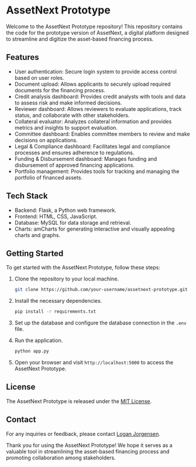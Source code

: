 # AssetNext Prototype

Welcome to the AssetNext Prototype repository! This repository contains the code for the prototype version of AssetNext, a digital platform designed to streamline and digitize the asset-based financing process.

## Features

- User authentication: Secure login system to provide access control based on user roles.
- Document upload: Allows applicants to securely upload required documents for the financing process.
- Credit analysis dashboard: Provides credit analysts with tools and data to assess risk and make informed decisions.
- Reviewer dashboard: Allows reviewers to evaluate applications, track status, and collaborate with other stakeholders.
- Collateral evaluator: Analyzes collateral information and provides metrics and insights to support evaluation.
- Committee dashboard: Enables committee members to review and make decisions on applications.
- Legal & Compliance dashboard: Facilitates legal and compliance processes and ensures adherence to regulations.
- Funding & Disbursement dashboard: Manages funding and disbursement of approved financing applications.
- Portfolio management: Provides tools for tracking and managing the portfolio of financed assets.

## Tech Stack

- Backend: Flask, a Python web framework.
- Frontend: HTML, CSS, JavaScript.
- Database: MySQL for data storage and retrieval.
- Charts: amCharts for generating interactive and visually appealing charts and graphs.

## Getting Started

To get started with the AssetNext Prototype, follow these steps:

1. Clone the repository to your local machine.

   ```bash
   git clone https://github.com/your-username/assetnext-prototype.git
   ```

2. Install the necessary dependencies.

   ```bash
   pip install -r requirements.txt
   ```

3. Set up the database and configure the database connection in the `.env` file.

4. Run the application.

   ```bash
   python app.py
   ```

5. Open your browser and visit `http://localhost:5000` to access the AssetNext Prototype.

## License

The AssetNext Prototype is released under the [MIT License](LICENSE).

## Contact

For any inquiries or feedback, please contact [Logan Jorgensen](mailto:contact.jorgensen@example.com).

Thank you for using the AssetNext Prototype! We hope it serves as a valuable tool in streamlining the asset-based financing process and promoting collaboration among stakeholders.
